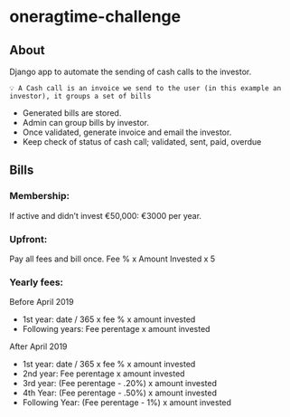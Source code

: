 # oneragtime-challenge

## About

Django app to automate the sending of cash calls to the investor.

```
💡 A Cash call is an invoice we send to the user (in this example an investor), it groups a set of bills
```

- Generated bills are stored.
- Admin can group bills by investor.
- Once validated, generate invoice and email the investor.
- Keep check of status of cash call; validated, sent, paid, overdue

## Bills

### **Membership:**

If active and didn’t invest €50,000: €3000 per year.

### **Upfront**:

Pay all fees and bill once. Fee % x Amount Invested x 5

### **Yearly fees:**

Before April 2019

- 1st year: date / 365 x fee % x amount invested
- Following years: Fee perentage x amount invested

After April 2019

- 1st year: date / 365 x fee % x amount invested
- 2nd year: Fee perentage x amount invested
- 3rd year: (Fee perentage - .20%) x amount invested
- 4th Year: (Fee perentage - .50%) x amount invested
- Following Year: (Fee perentage - 1%) x amount invested
